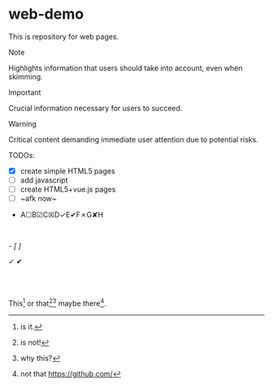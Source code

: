 # web-demo

This is repository for web pages.

> [!NOTE]
> Highlights information that users should take into account, even when skimming.

> [!IMPORTANT]
> Crucial information necessary for users to succeed.

> [!WARNING]
> Critical content demanding immediate user attention due to potential risks.

TODOs:
- [x] create simple HTML5 pages
- [ ] add javascript
- [ ] create HTML5+vue.js pages
- [ ] ~afk now~
- A☐B☑C☒D✓E✔F✗G✘H
<br>

<i class="fa fa-check">- [ ]</i>
<br>

<span style="font-family: Arial Unicode MS, Lucida Grande">
    &#10003; &#10004;
</span>


<br><br>

This[^1] or that[^2][^3] maybe there[^4].

[^1]: is it.
[^2]: is not!
[^3]: why this?
[^4]: not that https://github.com/
